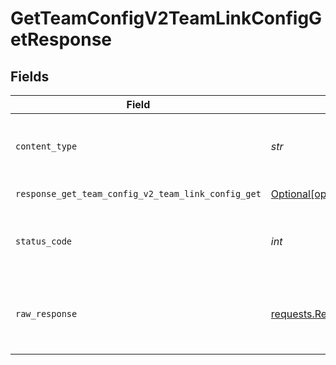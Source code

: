 # GetTeamConfigV2TeamLinkConfigGetResponse


## Fields

| Field                                                                                                                                                                                                | Type                                                                                                                                                                                                 | Required                                                                                                                                                                                             | Description                                                                                                                                                                                          |
| ---------------------------------------------------------------------------------------------------------------------------------------------------------------------------------------------------- | ---------------------------------------------------------------------------------------------------------------------------------------------------------------------------------------------------- | ---------------------------------------------------------------------------------------------------------------------------------------------------------------------------------------------------- | ---------------------------------------------------------------------------------------------------------------------------------------------------------------------------------------------------- |
| `content_type`                                                                                                                                                                                       | *str*                                                                                                                                                                                                | :heavy_check_mark:                                                                                                                                                                                   | HTTP response content type for this operation                                                                                                                                                        |
| `response_get_team_config_v2_team_link_config_get`                                                                                                                                                   | [Optional[operations.GetTeamConfigV2TeamLinkConfigGetResponseGetTeamConfigV2TeamLinkConfigGet]](../../models/operations/getteamconfigv2teamlinkconfiggetresponsegetteamconfigv2teamlinkconfigget.md) | :heavy_minus_sign:                                                                                                                                                                                   | Successful Response                                                                                                                                                                                  |
| `status_code`                                                                                                                                                                                        | *int*                                                                                                                                                                                                | :heavy_check_mark:                                                                                                                                                                                   | HTTP response status code for this operation                                                                                                                                                         |
| `raw_response`                                                                                                                                                                                       | [requests.Response](https://requests.readthedocs.io/en/latest/api/#requests.Response)                                                                                                                | :heavy_check_mark:                                                                                                                                                                                   | Raw HTTP response; suitable for custom response parsing                                                                                                                                              |